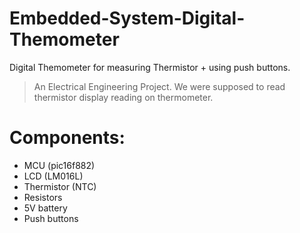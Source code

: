 # Embedded-System-Digital-Themometer
Digital Themometer for measuring Thermistor + using push buttons.
> An Electrical Engineering Project.
We were supposed to read thermistor display reading on thermometer. 
# Components:
  * MCU (pic16f882)
  * LCD (LM016L)
  * Thermistor (NTC)
  * Resistors
  * 5V battery
  * Push buttons
